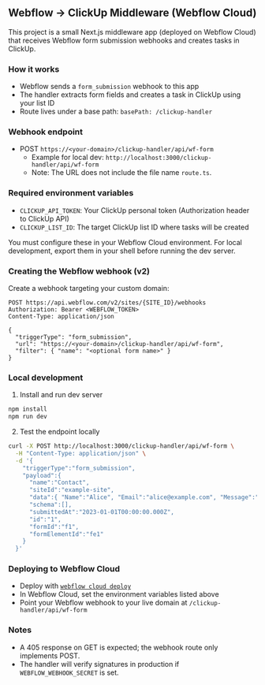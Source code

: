 ## Webflow → ClickUp Middleware (Webflow Cloud)

This project is a small Next.js middleware app (deployed on Webflow Cloud) that receives Webflow form submission webhooks and creates tasks in ClickUp.

### How it works

- Webflow sends a `form_submission` webhook to this app
- The handler extracts form fields and creates a task in ClickUp using your list ID
- Route lives under a base path: `basePath: /clickup-handler`

### Webhook endpoint

- POST `https://<your-domain>/clickup-handler/api/wf-form`
  - Example for local dev: `http://localhost:3000/clickup-handler/api/wf-form`
  - Note: The URL does not include the file name `route.ts`.

### Required environment variables

- `CLICKUP_API_TOKEN`: Your ClickUp personal token (Authorization header to ClickUp API)
- `CLICKUP_LIST_ID`: The target ClickUp list ID where tasks will be created

You must configure these in your Webflow Cloud environment. For local development, export them in your shell before running the dev server.

### Creating the Webflow webhook (v2)

Create a webhook targeting your custom domain:

```
POST https://api.webflow.com/v2/sites/{SITE_ID}/webhooks
Authorization: Bearer <WEBFLOW_TOKEN>
Content-Type: application/json

{
  "triggerType": "form_submission",
  "url": "https://<your-domain>/clickup-handler/api/wf-form",
  "filter": { "name": "<optional form name>" }
}
```

### Local development

1. Install and run dev server

```bash
npm install
npm run dev
```

2. Test the endpoint locally

```bash
curl -X POST http://localhost:3000/clickup-handler/api/wf-form \
  -H "Content-Type: application/json" \
  -d '{
    "triggerType":"form_submission",
    "payload":{
      "name":"Contact",
      "siteId":"example-site",
      "data":{ "Name":"Alice", "Email":"alice@example.com", "Message":"Hello" },
      "schema":[],
      "submittedAt":"2023-01-01T00:00:00.000Z",
      "id":"1",
      "formId":"f1",
      "formElementId":"fe1"
    }
  }'
```

### Deploying to Webflow Cloud

- Deploy with [`webflow cloud deploy`](https://developers.webflow.com/webflow-cloud/environment)
- In Webflow Cloud, set the environment variables listed above
- Point your Webflow webhook to your live domain at `/clickup-handler/api/wf-form`

### Notes

- A 405 response on GET is expected; the webhook route only implements POST.
- The handler will verify signatures in production if `WEBFLOW_WEBHOOK_SECRET` is set.
